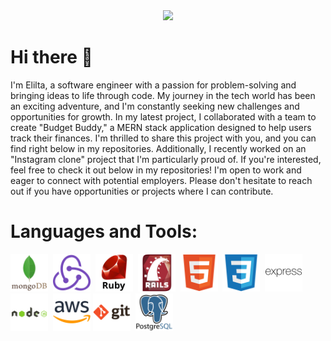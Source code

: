<div id="header" align="center">
  <img src="https://media.tenor.com/PX1doq1mxnYAAAAC/girl-hacker.gif" width="200"/>
</div>

# Hi there 👋
 I'm Elilta, a software engineer with a passion for problem-solving and bringing ideas to life through code. My journey in the tech world has been an exciting adventure, and I'm constantly seeking new challenges and opportunities for growth. In my latest project, I collaborated with a team to create "Budget Buddy," a MERN stack application designed to help users track their finances. I'm thrilled to share this project with you, and you can find right below in my repositories. Additionally, I recently worked on an "Instagram clone" project that I'm particularly proud of. If you're interested, feel free to check it out below in my repositories! I'm open to work and eager to connect with potential employers. Please don't hesitate to reach out if you have opportunities or projects where I can contribute.

# Languages and Tools:
<div>
  <img src="https://github.com/devicons/devicon/blob/master/icons/mongodb/mongodb-original-wordmark.svg" title="MongoDB" alt="MongoDB" width="60" height="60"/>&nbsp;
  <img src="https://github.com/devicons/devicon/blob/master/icons/redux/redux-original.svg" title="Redux" alt="Redux" width="60" height="60"/>&nbsp;
  <img src="https://github.com/devicons/devicon/blob/master/icons/ruby/ruby-original-wordmark.svg" title="Ruby" alt="Ruby" width="60" height="60"/>&nbsp;
  <img src="https://github.com/devicons/devicon/blob/master/icons/rails/rails-original-wordmark.svg" title="Ruby on Rails" alt="Rails" width="60" height="60"/>&nbsp;
  <img src="https://github.com/devicons/devicon/blob/master/icons/html5/html5-original.svg" title="HTML5" alt="HTML5" width="60" height="60"/>&nbsp;
  <img src="https://github.com/devicons/devicon/blob/master/icons/css3/css3-original.svg" title="CSS3" alt="CSS3" width="60" height="60"/>&nbsp;
  <img src="https://github.com/devicons/devicon/blob/master/icons/express/express-original-wordmark.svg" title="Express.js" alt="Express.js" width="60" height="60"/>&nbsp;
  <img src="https://github.com/devicons/devicon/blob/master/icons/nodejs/nodejs-original-wordmark.svg" title="Node.js" alt="Node.js" width="60" height="60"/>&nbsp;
  <img src="https://github.com/devicons/devicon/blob/master/icons/amazonwebservices/amazonwebservices-original-wordmark.svg" title="AWS" alt="AWS" width="60" height="60"/>
  <img src="https://github.com/devicons/devicon/blob/master/icons/git/git-original-wordmark.svg" title="Git" alt="Git" width="60" height="60"/>&nbsp;
  <img src="https://github.com/devicons/devicon/blob/master/icons/postgresql/postgresql-original-wordmark.svg" title="PostgreSQL" alt="PostgreSQL" width="60" height="60"/>
</div>


<!--
**eliltaA/eliltaA** is a ✨ _special_ ✨ repository because its `README.md` (this file) appears on your GitHub profile.

Here are some ideas to get you started:

- 🔭 I’m currently working on ...
- 🌱 I’m currently learning ...
- 👯 I’m looking to collaborate on ...
- 🤔 I’m looking for help with ...
- 💬 Ask me about ...
- 📫 How to reach me: ...
- 😄 Pronouns: ...
- ⚡ Fun fact: ...
-->
